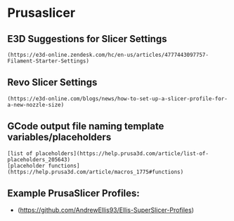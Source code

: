 
Prusaslicer
===========


## E3D Suggestions for Slicer Settings
    (https://e3d-online.zendesk.com/hc/en-us/articles/4777443097757-Filament-Starter-Settings)

## Revo Slicer Settings
    (https://e3d-online.com/blogs/news/how-to-set-up-a-slicer-profile-for-a-new-nozzle-size)


## GCode output file naming template variables/placeholders
    [list of placeholders](https://help.prusa3d.com/article/list-of-placeholders_205643)
    [placeholder functions](https://help.prusa3d.com/article/macros_1775#functions)




## Example PrusaSlicer Profiles:

  * (https://github.com/AndrewEllis93/Ellis-SuperSlicer-Profiles)



